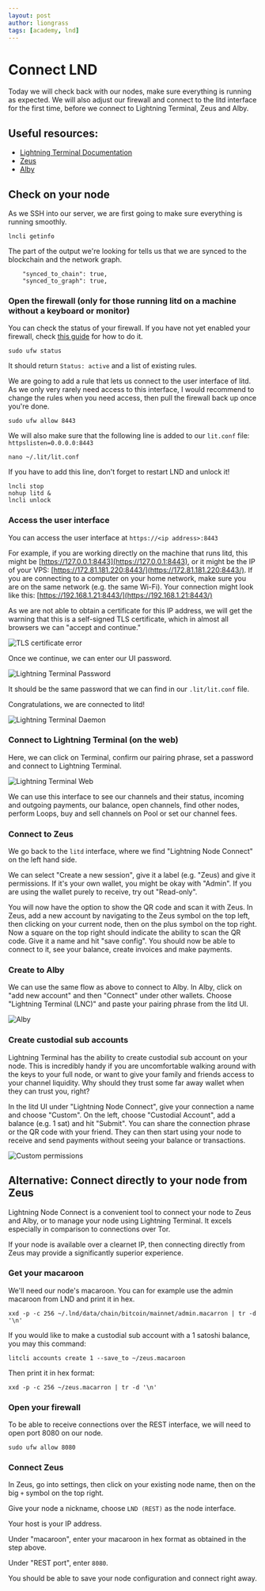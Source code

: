 ```yaml
---
layout: post
author: liongrass
tags: [academy, lnd]
---
```


# Connect LND

Today we will check back with our nodes, make sure everything is running as expected. We will also adjust our firewall and connect to the litd interface for the first time, before we connect to Lightning Terminal, Zeus and Alby.

## Useful resources:

- [Lightning Terminal Documentation](https://docs.lightning.engineering/lightning-network-tools/lightning-terminal)
- [Zeus](https://zeusln.app/)
- [Alby](https://getalby.com/)

## Check on your node

As we SSH into our server, we are first going to make sure everything is running smoothly. 

```shell
lncli getinfo
```

The part of the output we're looking for tells us that we are synced to the blockchain and the network graph.

```
    "synced_to_chain": true,
    "synced_to_graph": true,
```


### Open the firewall (only for those running litd on a machine without a keyboard or monitor)

You can check the status of your firewall. If you have not yet enabled your firewall, check [this guide](/linux) for how to do it.

```shell
sudo ufw status
```

It should return `Status: active` and a list of existing rules.

We are going to add a rule that lets us connect to the user interface of litd. As we only very rarely need access to this interface, I would recommend to change the rules when you need access, then pull the firewall back up once you're done.

```shell
sudo ufw allow 8443
```

We will also make sure that the following line is added to our `lit.conf` file: `httpslisten=0.0.0.0:8443`

```shell
nano ~/.lit/lit.conf
```

If you have to add this line, don't forget to restart LND and unlock it!

```shell
lncli stop
nohup litd &
lncli unlock
```

### Access the user interface

You can access the user interface at `https://<ip address>:8443`

For example, if you are working directly on the machine that runs litd, this might be [https://127.0.0.1:8443](https://127.0.0.1:8443), or it might be the IP of your VPS: [https://172.81.181.220:8443/](https://172.81.181.220:8443/). If you are connecting to a computer on your home network, make sure you are on the same network (e.g. the same Wi-Fi). Your connection might look like this: [https://192.168.1.21:8443/](https://192.168.1.21:8443/)

As we are not able to obtain a certificate for this IP address, we will get the warning that this is a self-signed TLS certificate, which in almost all browsers we can "accept and continue."

![TLS certificate error](/images/tlserror.png)

Once we continue, we can enter our UI password.

![Lightning Terminal Password](/images/password.png)

It should be the same password that we can find in our `.lit/lit.conf` file.

Congratulations, we are connected to litd!

![Lightning Terminal Daemon](/images/litd.png)

### Connect to Lightning Terminal (on the web)

Here, we can click on Terminal, confirm our pairing phrase, set a password and connect to Lightning Terminal.

![Lightning Terminal Web](/images/terminal.png)

We can use this interface to see our channels and their status, incoming and outgoing payments, our balance, open channels, find other nodes, perform Loops, buy and sell channels on Pool or set our channel fees.

### Connect to Zeus

We go back to the `litd` interface, where we find "Lightning Node Connect" on the left hand side.

We can select "Create a new session", give it a label (e.g. "Zeus) and give it permissions. If it's your own wallet, you might be okay with "Admin". If you are using the wallet purely to receive, try out "Read-only".

You will now have the option to show the QR code and scan it with Zeus. In Zeus, add a new account by navigating to the Zeus symbol on the top left, then clicking on your current node, then on the plus symbol on the top right. Now a square on the top right should indicate the ability to scan the QR code. Give it a name and hit "save config". You should now be able to connect to it, see your balance, create invoices and make payments.

### Create to Alby

We can use the same flow as above to connect to Alby. In Alby, click on "add new account" and then "Connect" under other wallets. Choose "Lightning Terminal (LNC)" and paste your pairing phrase from the litd UI.

![Alby](/images/alby.png)

### Create custodial sub accounts

Lightning Terminal has the ability to create custodial sub account on your node. This is incredibly handy if you are uncomfortable walking around with the keys to your full node, or want to give your family and friends access to your channel liquidity. Why should they trust some far away wallet when they can trust you, right?

In the litd UI under "Lightning Node Connect", give your connection a name and choose "Custom". On the left, choose "Custodial Account", add a balance (e.g. 1 sat) and hit "Submit". You can share the connection phrase or the QR code with your friend. They can then start using your node to receive and send payments without seeing your balance or transactions.

![Custom permissions](/images/custom.png)

## Alternative: Connect directly to your node from Zeus

Lightning Node Connect is a convenient tool to connect your node to Zeus and Alby, or to manage your node using Lightning Terminal. It excels especially in comparison to connections over Tor.

If your node is available over a clearnet IP, then connecting directly from Zeus may provide a significantly superior experience.

### Get your macaroon

We'll need our node's macaroon. You can for example use the admin macaroon from LND and print it in hex.

`xxd -p -c 256 ~/.lnd/data/chain/bitcoin/mainnet/admin.macarron | tr -d '\n'`

If you would like to make a custodial sub account with a 1 satoshi balance, you may this command:

`litcli accounts create 1 --save_to ~/zeus.macaroon`

Then print it in hex format:

`xxd -p -c 256 ~/zeus.macarron | tr -d '\n'`

### Open your firewall

To be able to receive connections over the REST interface, we will need to open port 8080 on our node.

`sudo ufw allow 8080`

### Connect Zeus

In Zeus, go into settings, then click on your existing node name, then on the big `+` symbol on the top right.

Give your node a nickname, choose `LND (REST)` as the node interface.

Your host is your IP address.

Under "macaroon", enter your macaroon in hex format as obtained in the step above.

Under "REST port", enter `8080`.

You should be able to save your node configuration and connect right away.
